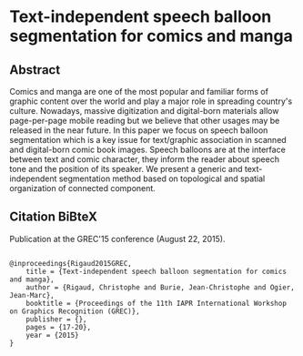 Text-independent speech balloon segmentation for comics and manga
===============================================
   
Abstract
------------------------------------------------
Comics and manga are one of the most popular and familiar forms of graphic content over the world and play a major role in spreading country's culture. Nowadays, massive digitization and digital-born materials allow page-per-page mobile reading but we believe that other usages may be released in the near future. In this paper we focus on speech balloon segmentation which is a key issue for text/graphic association in scanned and digital-born comic book images. Speech balloons are at the interface between text and comic character, they inform the reader about speech tone and the position of its speaker. We present a generic and text-independent segmentation method based on topological and spatial organization of connected component.


Citation BiBteX
-------------------------------------------------
Publication at the GREC'15 conference (August 22, 2015).
<pre><code>
@inproceedings{Rigaud2015GREC,
	title = {Text-independent speech balloon segmentation for comics and manga},
	author = {Rigaud, Christophe and Burie, Jean-Christophe and Ogier, Jean-Marc},
	booktitle = {Proceedings of the 11th IAPR International Workshop on Graphics Recognition (GREC)},
	publisher = {},
	pages = {17-20},
	year = {2015}
}
</code></pre>

